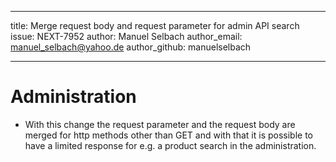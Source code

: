 ---
title: Merge request body and request parameter for admin API search
issue: NEXT-7952
author: Manuel Selbach
author_email: manuel_selbach@yahoo.de 
author_github: manuelselbach
___
# Administration
* With this change the request parameter and the request body are merged for http methods other than GET and with that it is possible to have a limited response for e.g. a product search in the administration.
